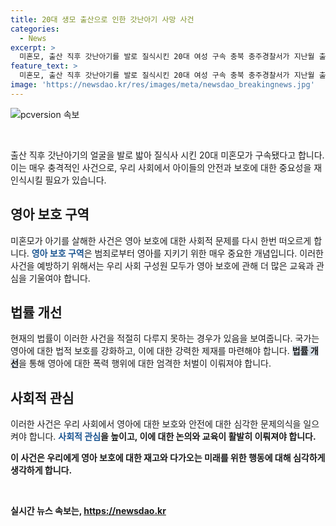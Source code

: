```yaml
---
title: 20대 생모 출산으로 인한 갓난아기 사망 사건
categories:
  - News
excerpt: >
  미혼모, 출산 직후 갓난아기를 발로 질식시킨 20대 여성 구속 충북 충주경찰서가 지난월 출산 후 아기를 살해한 A(21)씨를 살인 혐의로 구속했다고 밝혔다. A씨는 아기 울음에 충격받아 얼굴을 발로 눌러 숨지게 한 혐의를 받으며, 자백했다. A씨는 출산을 숨긴 채 아이를 살해한 것으로 밝혀졌으며, 영아살해죄 대신 살인 혐의가 적용될 전망이다. 충주지원은 경쟁을 우려해 구속영장을 발부했다.
feature_text: >
  미혼모, 출산 직후 갓난아기를 발로 질식시킨 20대 여성 구속 충북 충주경찰서가 지난월 출산 후 아기를 살해한 A(21)씨를 살인 혐의로 구속했다고 밝혔다. A씨는 아기 울음에 충격받아 얼굴을 발로 눌러 숨지게 한 혐의를 받으며, 자백했다. A씨는 출산을 숨긴 채 아이를 살해한 것으로 밝혀졌으며, 영아살해죄 대신 살인 혐의가 적용될 전망이다. 충주지원은 경쟁을 우려해 구속영장을 발부했다.
image: 'https://newsdao.kr/res/images/meta/newsdao_breakingnews.jpg'
---
```


<p><img src="https://newsdao.kr/res/images/meta/newsdao_breakingnews.jpg" alt="pcversion 속보" /></p>

<p data-ke-size="size16">&nbsp;</p>

<p>출산 직후 갓난아기의 얼굴을 발로 밟아 질식사 시킨 20대 미혼모가 구속됐다고 합니다. 이는 매우 충격적인 사건으로, 우리 사회에서 아이들의 안전과 보호에 대한 중요성을 재인식시킬 필요가 있습니다.<br></p>

<h2 data-ke-size="size26">영아 보호 구역</h2>

<p>미혼모가 아기를 살해한 사건은 영아 보호에 대한 사회적 문제를 다시 한번 떠오르게 합니다. <b><span style="color: #1a5490;">영아 보호 구역</span></b>은 범죄로부터 영아를 지키기 위한 매우 중요한 개념입니다.
이러한 사건을 예방하기 위해서는 우리 사회 구성원 모두가 영아 보호에 관해 더 많은 교육과 관심을 기울여야 합니다. </p>

<h2 data-ke-size="size26">법률 개선</h2>

<p>현재의 법률이 이러한 사건을 적절히 다루지 못하는 경우가 있음을 보여줍니다. 국가는 영아에 대한 법적 보호를 강화하고, 이에 대한 강력한 제재를 마련해야 합니다.
<b><span style="background-color: #21538527;">법률 개선</span></b>을 통해 영아에 대한 폭력 행위에 대한 엄격한 처벌이 이뤄져야 합니다.</p>

<h2 data-ke-size="size26">사회적 관심</h2>

<p>이러한 사건은 우리 사회에서 영아에 대한 보호와 안전에 대한 심각한 문제의식을 일으켜야 합니다. <b><span style="color: #1a5490;">사회적 관심</span><b>을 높이고, 이에 대한 논의와 교육이 활발히 이뤄져야 합니다.</p>

<p>이 사건은 우리에게 영아 보호에 대한 재고와 다가오는 미래를 위한 행동에 대해 심각하게 생각하게 합니다.</p>

<p data-ke-size="size16">&nbsp;</p>
실시간 뉴스 속보는, <a href="https://newsdao.kr" rel="dofollow">https://newsdao.kr</a>


